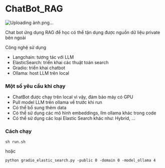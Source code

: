 # ChatBot_RAG

![Uploading ảnh.png…]()


Chat bot ứng dụng RAG để học có thể tận dụng được nguồn dữ liệu private bên ngoài 

Công nghệ sử dụng 
* Langchain: tương tác với LLM
* ElasticSearch: triển khai các thuật toán search
* Gradio: triển khai chatbot
* Ollama: host LLM trên local

### Một số yêu cầu khi chạy

* ChatBot được chạy trên local vì vậy, đảm bảo máy có GPU
* Pull model LLM trên ollama về trước khi run
* Có thể bổ sung thêm data
* Có thể sử dụng các mô hình embeddings, llm ollama khác trong code
* Có thể sử dụng các loại Elastic Search khác như: Hybrid, ...

### Cách chạy

``` sh run.sh ```

hoặc

```python gradio_elastic_search.py -public 0 -domain 0 -model_ollama 4```


